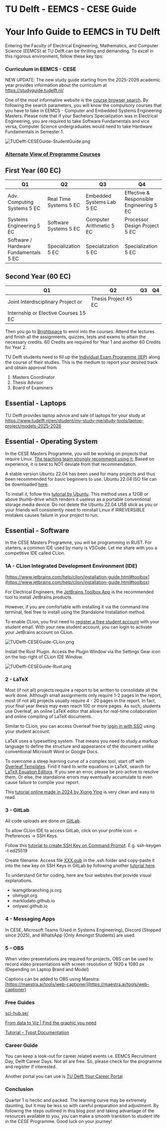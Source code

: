 # TU Delft - EEMCS - CESE Guide

# Your Info Guide to EEMCS in TU Delft

Entering the Faculty of Electrical Engineering, Mathematics, and Computer Science (EEMCS) at TU Delft can be thrilling and demanding. To excel in this rigorous environment, follow these key tips:

### **Curriculum in EEMCS - CESE**

NEW UPDATE: The new study guide starting from the 2025-2026 academic year provides information about the curriculum at https://studyguide.tudelft.nl/

One of the most informative website is the [course browser search](https://www.studiegids.tudelft.nl/a101_displayProgram.do?program_tree_id=30874). By following the search parameters, you will know the compulsory courses that you have to take in EEMCS - Computer and Embedded Systems Engineering Masters. Please note that if your Bachelors Specialization was in Electrical Engineering, you are required to take Software Fundamentals and vice versa, Computer Science undergraduates would need to take Hardware Fundamentals in Semester 1.

![TUDelft-CESEGuide-StudentGuide.png](TUDelft-CESEGuide-StudentGuide.png)

### [Alternate View of Programme Courses](https://www.tudelft.nl/en/education/programmes/masters/msc-computer-embedded-systems-engineering/programme-in-detail)

## First Year (60 EC)

| Q1                                    | Q2                     | Q3                        | Q4                                       |
|---------------------------------------|------------------------|---------------------------|------------------------------------------|
| Adv. Computing Systems 5 EC           | Real Time Systems 5 EC | Embedded Systems Lab 5 EC | Effective & Responsible Engineering 5 EC |
| Systems Engineering 5 EC              | Software Systems 5 EC  | Computer Arithmetic 5 EC  | Processor Design Project 5 EC            |
| Software / Hardware Fundamentals 5 EC | Specialization 5 EC    | Specialization 5 EC       | Specialization 5 EC                      |

## Second Year (60 EC)

| Q1                                   | Q2                   | Q3 | Q4 |
|--------------------------------------|----------------------|----|----|
| Joint Interdisciplinary Project or   | Thesis Project 45 EC |    |    |
| Internship or Elective Courses 15 EC |                      |    |    |

Then you go to [Brightspace](https://login.tudelft.nl/sso/module.php/core/loginuserpass.php?AuthState=_dacbefd3bdaab0b27019e5098c7fbf37a6bd4d671d%3Ahttps%3A%2F%2Flogin.tudelft.nl%2Fsso%2Fsaml2%2Fidp%2FSSOService.php%3Fspentityid%3Dhttps%253A%252F%252Fengine.surfconext.nl%252Fauthentication%252Fsp%252Fmetadata%26cookieTime%3D1724878421https://login.tudelft.nl/sso/module.php/core/loginuserpass.php?AuthState=_dacbefd3bdaab0b27019e5098c7fbf37a6bd4d671d%3Ahttps%3A%2F%2Flogin.tudelft.nl%2Fsso%2Fsaml2%2Fidp%2FSSOService.php%3Fspentityid%3Dhttps%253A%252F%252Fengine.surfconext.nl%252Fauthentication%252Fsp%252Fmetadata%26cookieTime%3D1724878421) to enrol into the courses. Attend the lectures and finish all the assignments, quizzes, tests and exams to attain the necessary credits. 60 Credits are required for Year 1 and another 60 Credits for Year 2.

TU Delft students need to fill up the [Individual Exam Programme (IEP)](https://mystudyplanning.tudelft.nl/faculty/eemcs) along the course of their studies. This is the medium to report your desired track and obtain approval from

1. Masters Coordinator
2. Thesis Advisor
3. Board of Examiners

## Essential - Laptops
TU Delft provides laptop advice and sale of laptops for your study at https://www.tudelft.nl/en/student/my-study-me/study-tools/laptop-project/models-2025-2026

## Essential - Operating System

In the CESE Masters Programme, you will be working on projects that require Linux. [The teaching team strongly recommend using it.](https://cese.pages.ewi.tudelft.nl/software-fundamentals/linux.html) Based on experience, it is best to NOT deviate from that recommendation.

A stable version Ubuntu 22.04 has been used for many projects and thus been recommended for basic beginners to use. Ubuntu 22.04 ISO file can be downloaded [here](https://ubuntu.com/download/desktop).

To install it, follow this [tutorial by Ubuntu](https://ubuntu.com/tutorials/install-ubuntu-desktop#1-overview). This method uses a 12GB or above thumb-drive which renders it useless as a portable conventional storage media device. Do not delete the Ubuntu 22.04 USB stick as you or your friends will consistently need to reinstall Linux if IRREVERSIBLE mistakes causes failure in your project to run.

## Essential - Software

In the CESE Masters Programme, you will be programming in RUST. For starters, a common IDE used by many is VSCode. Let me share with you a competitive IDE called CLion.

### 1A - CLion Integrated Development Environment (IDE)

[https://www.jetbrains.com/help/clion/installation-guide.html#toolbox](https://www.jetbrains.com/help/clion/installation-guide.html#toolbox)

For Electrical Engineers, the [JetBrains Toolbox App](https://www.jetbrains.com/toolbox/app/) is the recommended tool to install JetBrains products.

However, if you are comfortable with installing it via the command line terminal, feel free to install using the Standalone Installation method.

To enable CLion, you first need to [register a free student account](https://account.jetbrains.com/login) with your student email. With your new student account, you can login to activate your JetBrains account on CLion.

![TUDelft-CESEGuide-CLion.png](TUDelft-CESEGuide-CLion.png)

Install the Rust Plugin. Access the Plugin Window via the Settings Gear icon on the top-right of CLion IDE Window.

![TUDelft-CESEGuide-Rust.png](TUDelft-CESEGuide-Rust.png)

### 2 - LaTeX

Most (if not all) projects require a report to be written to consolidate all the work done. Although small assignments only require 1-2 pages in the report, most (if not all) projects usually require 4 - 20 pages in the report. In fact, your final year thesis may even reach 100 or more pages. As such, students use Overleaf, an online LaTeX editor that allows for real-time collaboration and online compiling of LaTeX documents.

Similar to CLion, you can access Overleaf free by [login in with SSO](https://www.overleaf.com/login) using your student account.

LaTeX uses a typesetting system. That means you need to study a markup language to define the structure and appearance of the document unlike conventional Microsoft Word or Google Docs.

To overcome a steep learning curve of a complex tool, start off with [Overleaf Templates](https://www.overleaf.com/latex/templates). Find it hard to write equations in LaTeX, search for [LaTeX Equation Editors](https://latex.codecogs.com/eqneditor/editor.php). If you see an error, please be pro-active to resolve them. Or else, the standalone errors may eventually accumulate to even cause failure to compile your report.

This [tutorial online made in 2024 by Xiong Ying](https://latex-tutorial.com/tutorials/) is very clean and easy to read.

### 3 - GitLab

All code uploads are done on [GitLab](https://gitlab.ewi.tudelft.nl/users/sign_in).

To allow CLion IDE to access GitLab, click on your profile icon → Preferences → SSH Keys.

Follow this [tutorial to create SSH Key on Command Prompt](https://docs.gitlab.com/ee/user/ssh.html#ed25519-ssh-keys). E.g. ssh-keygen -t ed25519

Create filename. Access file [XXX.pub](http://XXX.pub) in the .ssh folder and copy-paste it into the new key on SSH Keys in GitLab by following another [tutorial here](https://www.tutorialspoint.com/gitlab/gitlab_ssh_key_setup.htm).

To understand Git for coding, here are four websites that provide visual explanations.

- learngitbranching.js.org
- ohmygit.org
- marklodato.github.io
- onlywei.github.io

### 4 - Messaging Apps

In CESE, Microsoft Teams (Used in Systems Engineering), Discord (Stopped since 2025), and WhatsApp (Only Amongst Students) are used.

### 5 - OBS

When video presentations are required for projects, OBS can be used to record video presentations with screen resolution of 1920 x 1080 px (Depending on Laptop Brand and Model)

Captions can be added to OBS using Maestra: [https://maestra.ai/tools/web-captioner](https://maestra.ai/tools/web-captioner)

### Free Guides

[sci-hub.se/](https://sci-hub.se/)

[From data to Viz | Find the graphic you need](https://www.data-to-viz.com/#violin)

[Tutorial – Typst Documentation](https://typst.app/docs/tutorial/)

### Career Guide

You can keep a look-out for career related events i.e. EEMCS Recruitment Day, Delft Career Days. Not all are free. So, please check for the programme and register if interested.

Another portal you can use is [TU Delft Your Career Portal](https://tudelft.jobteaser.com/en/job-offers)

### Conclusion

Quarter 1 is hectic and packed. The learning curve may be extremely daunting, but it may be less so with careful preparation and adjustment. By following the steps outlined in this blog post and taking advantage of the resources available to you, you can make a smooth transition to student life in the CESE Programme. Good luck on your journey!